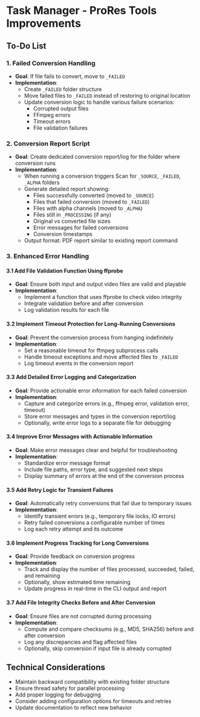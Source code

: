 # Task Manager - ProRes Tools Improvements

## To-Do List



### 1. Failed Conversion Handling
- **Goal**: If file fails to convert, move to `_FAILED`
- **Implementation**:
  - Create `_FAILED` folder structure
  - Move failed files to `_FAILED` instead of restoring to original location
  - Update conversion logic to handle various failure scenarios:
    - Corrupted output files
    - FFmpeg errors
    - Timeout errors
    - File validation failures

### 2. Conversion Report Script
- **Goal**: Create dedicated conversion report/log for the folder where conversion runs
- **Implementation**:
  - When running a conversion triggers  Scan for `_SOURCE`, `_FAILED`, `_ALPHA` folders
  - Generate detailed report showing:
    - Files successfully converted (moved to `_SOURCE`)
    - Files that failed conversion (moved to `_FAILED`)
    - Files with alpha channels (moved to `_ALPHA`)
    - Files still in `_PROCESSING` (if any)
    - Original vs converted file sizes
    - Error messages for failed conversions
    - Conversion timestamps
  - Output format: PDF report similar to existing report command

### 3. Enhanced Error Handling

#### 3.1 Add File Validation Function Using ffprobe
- **Goal**: Ensure both input and output video files are valid and playable
- **Implementation**:
  - Implement a function that uses ffprobe to check video integrity
  - Integrate validation before and after conversion
  - Log validation results for each file

#### 3.2 Implement Timeout Protection for Long-Running Conversions
- **Goal**: Prevent the conversion process from hanging indefinitely
- **Implementation**:
  - Set a reasonable timeout for ffmpeg subprocess calls
  - Handle timeout exceptions and move affected files to `_FAILED`
  - Log timeout events in the conversion report

#### 3.3 Add Detailed Error Logging and Categorization
- **Goal**: Provide actionable error information for each failed conversion
- **Implementation**:
  - Capture and categorize errors (e.g., ffmpeg error, validation error, timeout)
  - Store error messages and types in the conversion report/log
  - Optionally, write error logs to a separate file for debugging

#### 3.4 Improve Error Messages with Actionable Information
- **Goal**: Make error messages clear and helpful for troubleshooting
- **Implementation**:
  - Standardize error message format
  - Include file paths, error type, and suggested next steps
  - Display summary of errors at the end of the conversion process

#### 3.5 Add Retry Logic for Transient Failures
- **Goal**: Automatically retry conversions that fail due to temporary issues
- **Implementation**:
  - Identify transient errors (e.g., temporary file locks, IO errors)
  - Retry failed conversions a configurable number of times
  - Log each retry attempt and its outcome

#### 3.6 Implement Progress Tracking for Long Conversions
- **Goal**: Provide feedback on conversion progress
- **Implementation**:
  - Track and display the number of files processed, succeeded, failed, and remaining
  - Optionally, show estimated time remaining
  - Update progress in real-time in the CLI output and report

#### 3.7 Add File Integrity Checks Before and After Conversion
- **Goal**: Ensure files are not corrupted during processing
- **Implementation**:
  - Compute and compare checksums (e.g., MD5, SHA256) before and after conversion
  - Log any discrepancies and flag affected files
  - Optionally, skip conversion if input file is already corrupted


## Technical Considerations
- Maintain backward compatibility with existing folder structure
- Ensure thread safety for parallel processing
- Add proper logging for debugging
- Consider adding configuration options for timeouts and retries
- Update documentation to reflect new behavior